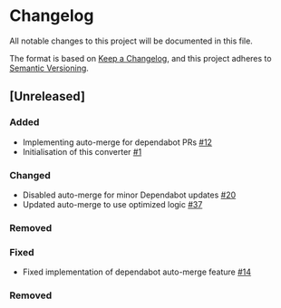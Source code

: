 # Changelog

All notable changes to this project will be documented in this file.

The format is based on [Keep a Changelog](https://keepachangelog.com/en/1.0.0/),
and this project adheres to [Semantic Versioning](https://semver.org/spec/v2.0.0.html).

## [Unreleased]

### Added
- Implementing auto-merge for dependabot PRs [#12](https://github.com/ie3-institute/copernicusWeather2psdmWeather/issues/12)
- Initialisation of this converter [#1](https://github.com/ie3-institute/copernicusWeather2psdmWeather/issues/1)

### Changed
- Disabled auto-merge for minor Dependabot updates [#20](https://github.com/ie3-institute/copernicusWeather2psdmWeather/issues/20)
- Updated auto-merge to use optimized logic [#37](https://github.com/ie3-institute/copernicusWeather2psdmWeather/issues/37)

### Removed

### Fixed
- Fixed implementation of dependabot auto-merge feature [#14](https://github.com/ie3-institute/copernicusWeather2psdmWeather/issues/14)

### Removed
